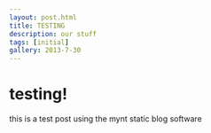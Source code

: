 ```yaml
---
layout: post.html
title: TESTING
description: our stuff
tags: [initial]
gallery: 2013-7-30
---
```


# testing!

this is a test post using the mynt static blog software
